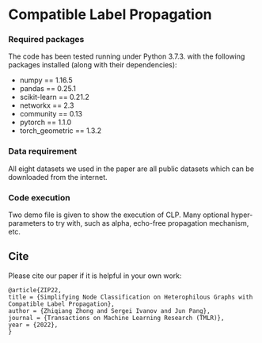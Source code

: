 # Compatible Label Propagation

### Required packages
The code has been tested running under Python 3.7.3. with the following packages installed (along with their dependencies):

- numpy == 1.16.5
- pandas == 0.25.1
- scikit-learn == 0.21.2
- networkx == 2.3
- community == 0.13
- pytorch == 1.1.0
- torch_geometric == 1.3.2

### Data requirement
All eight datasets we used in the paper are all public datasets which can be downloaded from the internet.

### Code execution
Two demo file is given to show the execution of CLP. 
Many optional hyper-parameters to try with, such as alpha, echo-free propagation mechanism, etc.   


## Cite

Please cite our paper if it is helpful in your own work:

```
@article{ZIP22,
title = {Simplifying Node Classification on Heterophilous Graphs with Compatible Label Propagation},
author = {Zhiqiang Zhong and Sergei Ivanov and Jun Pang},
journal = {Transactions on Machine Learning Research (TMLR)},
year = {2022},
}
```
